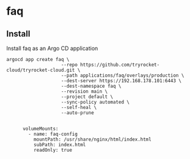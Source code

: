 # faq


## Install

Install faq as an Argo CD application

    argocd app create faq \
                        --repo https://github.com/tryrocket-cloud/tryrocket-cloud.git \
                        --path applications/faq/overlays/production \
                        --dest-server https://192.168.178.101:6443 \
                        --dest-namespace faq \
                        --revision main \
                        --project default \
                        --sync-policy automated \
                        --self-heal \
                        --auto-prune


          volumeMounts:
            - name: faq-config
              mountPath: /usr/share/nginx/html/index.html
              subPath: index.html
              readOnly: true